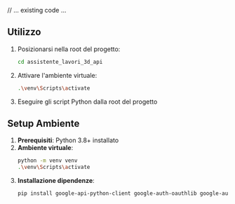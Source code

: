 // ... existing code ...

## Utilizzo
1. Posizionarsi nella root del progetto:
    ```bash
    cd assistente_lavori_3d_api
    ```
2. Attivare l'ambiente virtuale:
    ```bash
    .\venv\Scripts\activate
    ```
3. Eseguire gli script Python dalla root del progetto

## Setup Ambiente

1. **Prerequisiti**: Python 3.8+ installato
2. **Ambiente virtuale**:
    ```bash
    python -m venv venv
    .\venv\Scripts\activate
    ```
3. **Installazione dipendenze**:
    ```bash
    pip install google-api-python-client google-auth-oauthlib google-auth-httplib2
    ```